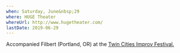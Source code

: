 ```yaml
---
when: Saturday, June&nbsp;29
where: HUGE Theater
whereUrl: http://www.hugetheater.com/
lastDate: 2019-06-29
---
```

Accompanied Filbert (Portland, OR) at the [Twin Cities Improv Festival.][tcif]
 
[tcif]: https://twincitiesimprovfestival.wordpress.com/ 
